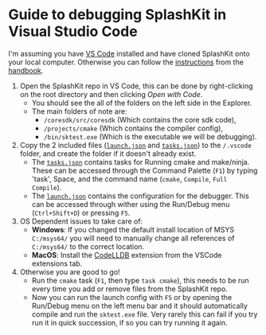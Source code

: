 # Guide to debugging SplashKit in Visual Studio Code

I'm assuming you have [VS Code](https://code.visualstudio.com/) installed and have cloned SplashKit
onto your local computer. Otherwise you can follow the
[instructions](https://github.com/thoth-tech/handbook/blob/main/docs/products/splashkit/splashkit.md)
from the [handbook](https://github.com/thoth-tech/handbook).

1. Open the SplashKit repo in VS Code, this can be done by right-clicking on the root directory and
   then clicking _Open with Code_.
   - You should see the all of the folders on the left side in the Explorer.
   - The main folders of note are:
     - `/coresdk/src/coresdk` (Which contains the core sdk code),
     - `/projects/cmake` (Which contains the compiler config),
     - `/bin/sktest.exe` (Which is the executable we will be debugging).
2. Copy the 2 included files ([`launch.json`](launch.json) and [`tasks.json`](tasks.json)) to the
   `/.vscode` folder, and create the folder if it doesn't already exist.
   - The [`tasks.json`](tasks.json) contains tasks for Running cmake and make/ninja. These can be accessed through the Command Palette (`F1`) by typing 'task', Space,
     and the command name (`cmake`, `Compile`, `Full Compile`).
   - The [`launch.json`](launch.json) contains the configuration for the debugger. This can be
     accessed through wither using the Run/Debug menu (`Ctrl+Shift+D`) or pressing `F5`.
3. OS Dependent issues to take care of:
   - **Windows**: If you changed the default install location of MSYS `C:/msys64/` you will need to
     manually change all references of `C:/msys64/` to the correct location.
   - **MacOS**: Install the
     [CodeLLDB](https://marketplace.visualstudio.com/items?itemName=vadimcn.vscode-lldb) extension
     from the VSCode extensions tab.
4. Otherwise you are good to go!
   - Run the `cmake` task (`F1`, then type `task cmake`), this needs to be run every time you
     add or remove files from the SplashKit repo.
   - Now you can run the launch config with `F5` or by opening the Run/Debug menu on the left menu bar and it should automatically compile and run the
     `sktest.exe` file. Very rarely this can fail if you try run it in quick succession, if so
     you can try running it again.
